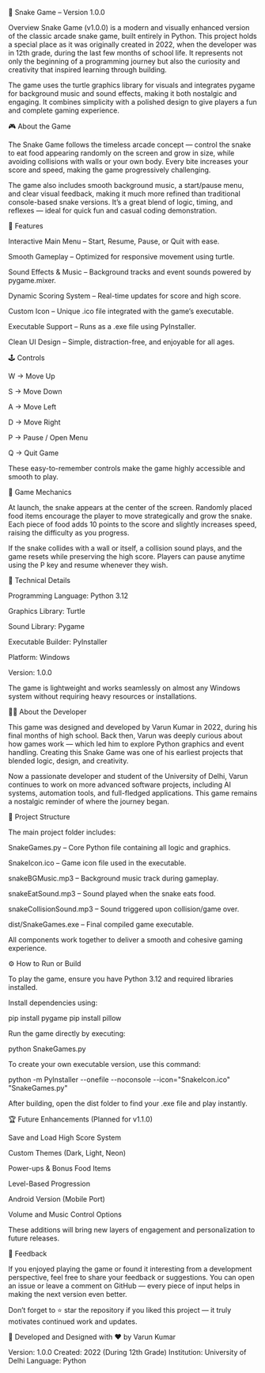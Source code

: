 🐍 Snake Game – Version 1.0.0

Overview
Snake Game (v1.0.0) is a modern and visually enhanced version of the classic arcade snake game, built entirely in Python.
This project holds a special place as it was originally created in 2022, when the developer was in 12th grade, during the last few months of school life.
It represents not only the beginning of a programming journey but also the curiosity and creativity that inspired learning through building.

The game uses the turtle graphics library for visuals and integrates pygame for background music and sound effects, making it both nostalgic and engaging.
It combines simplicity with a polished design to give players a fun and complete gaming experience.

🎮 About the Game

The Snake Game follows the timeless arcade concept — control the snake to eat food appearing randomly on the screen and grow in size, while avoiding collisions with walls or your own body.
Every bite increases your score and speed, making the game progressively challenging.

The game also includes smooth background music, a start/pause menu, and clear visual feedback, making it much more refined than traditional console-based snake versions.
It’s a great blend of logic, timing, and reflexes — ideal for quick fun and casual coding demonstration.

🧩 Features

Interactive Main Menu – Start, Resume, Pause, or Quit with ease.

Smooth Gameplay – Optimized for responsive movement using turtle.

Sound Effects & Music – Background tracks and event sounds powered by pygame.mixer.

Dynamic Scoring System – Real-time updates for score and high score.

Custom Icon – Unique .ico file integrated with the game’s executable.

Executable Support – Runs as a .exe file using PyInstaller.

Clean UI Design – Simple, distraction-free, and enjoyable for all ages.

🕹️ Controls

W → Move Up

S → Move Down

A → Move Left

D → Move Right

P → Pause / Open Menu

Q → Quit Game

These easy-to-remember controls make the game highly accessible and smooth to play.

🧱 Game Mechanics

At launch, the snake appears at the center of the screen.
Randomly placed food items encourage the player to move strategically and grow the snake.
Each piece of food adds 10 points to the score and slightly increases speed, raising the difficulty as you progress.

If the snake collides with a wall or itself, a collision sound plays, and the game resets while preserving the high score.
Players can pause anytime using the P key and resume whenever they wish.

🧠 Technical Details

Programming Language: Python 3.12

Graphics Library: Turtle

Sound Library: Pygame

Executable Builder: PyInstaller

Platform: Windows

Version: 1.0.0

The game is lightweight and works seamlessly on almost any Windows system without requiring heavy resources or installations.

🧑‍💻 About the Developer

This game was designed and developed by Varun Kumar in 2022, during his final months of high school.
Back then, Varun was deeply curious about how games work — which led him to explore Python graphics and event handling.
Creating this Snake Game was one of his earliest projects that blended logic, design, and creativity.

Now a passionate developer and student of the University of Delhi, Varun continues to work on more advanced software projects, including AI systems, automation tools, and full-fledged applications.
This game remains a nostalgic reminder of where the journey began.

📂 Project Structure

The main project folder includes:

SnakeGames.py – Core Python file containing all logic and graphics.

SnakeIcon.ico – Game icon file used in the executable.

snakeBGMusic.mp3 – Background music track during gameplay.

snakeEatSound.mp3 – Sound played when the snake eats food.

snakeCollisionSound.mp3 – Sound triggered upon collision/game over.

dist/SnakeGames.exe – Final compiled game executable.

All components work together to deliver a smooth and cohesive gaming experience.

⚙️ How to Run or Build

To play the game, ensure you have Python 3.12 and required libraries installed.

Install dependencies using:

pip install pygame
pip install pillow


Run the game directly by executing:

python SnakeGames.py


To create your own executable version, use this command:

python -m PyInstaller --onefile --noconsole --icon="SnakeIcon.ico" "SnakeGames.py"


After building, open the dist folder to find your .exe file and play instantly.

🏆 Future Enhancements (Planned for v1.1.0)

Save and Load High Score System

Custom Themes (Dark, Light, Neon)

Power-ups & Bonus Food Items

Level-Based Progression

Android Version (Mobile Port)

Volume and Music Control Options

These additions will bring new layers of engagement and personalization to future releases.

💬 Feedback

If you enjoyed playing the game or found it interesting from a development perspective, feel free to share your feedback or suggestions.
You can open an issue or leave a comment on GitHub — every piece of input helps in making the next version even better.

Don’t forget to ⭐ star the repository if you liked this project — it truly motivates continued work and updates.

🐍 Developed and Designed with ❤️ by Varun Kumar

Version: 1.0.0
Created: 2022 (During 12th Grade)
Institution: University of Delhi
Language: Python
